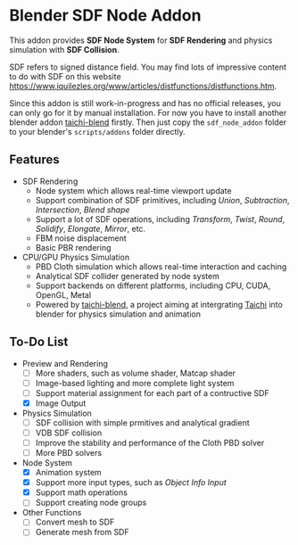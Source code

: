 # Blender SDF Node Addon
This addon provides **SDF Node System** for **SDF Rendering** and physics simulation with **SDF Collision**. 

SDF refers to signed distance field. You may find lots of impressive content to do with SDF on this website https://www.iquilezles.org/www/articles/distfunctions/distfunctions.htm.

Since this addon is still work-in-progress and has no official releases, you can only go for it by manual installation. For now you have to install another blender addon [taichi-blend](https://github.com/taichi-dev/taichi_blend) firstly. Then just copy the `sdf_node_addon` folder to your blender's `scripts/addons` folder directly.


## Features
- SDF Rendering
  - Node system which allows real-time viewport update
  - Support combination of SDF primitives, including *Union*, *Subtraction*, *Intersection*, *Blend shape*
  - Support a lot of SDF operations, including *Transform*, *Twist*, *Round*, *Solidify*, *Elongate*, *Mirror*, etc.
  - FBM noise displacement
  - Basic PBR rendering
- CPU/GPU Physics Simulation
  - PBD Cloth simulation which allows real-time interaction and caching
  - Analytical SDF collider generated by node system
  - Support backends on different platforms, including CPU, CUDA, OpenGL, Metal
  - Powered by [taichi-blend](https://github.com/taichi-dev/taichi_blend), a project aiming at intergrating [Taichi](https://github.com/taichi-dev/taichi) into blender for physics simulation and animation

## To-Do List
* Preview and Rendering
  - [ ] More shaders, such as volume shader, Matcap shader
  - [ ] Image-based lighting and more complete light system
  - [ ] Support material assignment for each part of a contructive SDF
  - [x] Image Output
* Physics Simulation
  - [ ] SDF collision with simple prmitives and analytical gradient
  - [ ] VDB SDF collision
  - [ ] Improve the stability and performance of the Cloth PBD solver
  - [ ] More PBD solvers
* Node System
  - [x] Animation system
  - [x] Support more input types, such as *Object Info Input*
  - [x] Support math operations
  - [ ] Support creating node groups
* Other Functions
  - [ ] Convert mesh to SDF
  - [ ] Generate mesh from SDF
